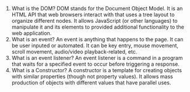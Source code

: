 1. What is the DOM?
   DOM stands for the Document Object Model. It is an HTML API that web browsers interact with that uses a tree layout to organize different nodes. It allows JavaScript (or other languages) to manipulate it and its elements to provided additional functionality to the web application.
2. What is an event?
   An event is anything that happens to the page. It can be user inputed or automated. It can be key entry, mouse movement, scroll movement, audio/video playback-related, etc.
3. What is an event listener?
   An event listener is a command in a program that waits for a specified event to occur before triggering a response.
4. What is a Constructor?
   A constructor is a template for creating objects with similar properties (though not property values). It allows mass production of objects with different values that have parallel uses.